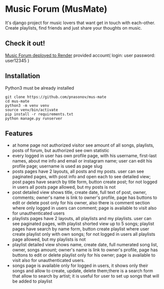 # Music Forum (MusMate)

It's django project for music lovers that want get in touch with each-other. Create playlists, find friends and just share your thoughts on music.


## Check it out!

[Music Forum deployed to Render](https://musmate.onrender.com/)
provided account(
login: user
password: user12345
)
## Installation

Python3 must be already installed

```shell
git clone https://github.com/pnasonov/mus-mate
cd mus-mate
python3 -m venv venv
source venv/bin/activate
pip install -r requirements.txt
python manage.py runserver
```

## Features
* at home page not authorized visitor see amount of all songs, playlists, posts of forum, but authorized see own statistic
* every logged in user has own profile page, with his username, first-last names, about me info and email or instagram name; user can edit his profile page; username is used as page slug
* posts pages have 2 layouts, all posts and my posts. user can see paginated pages, with post info and open each to see detailed view; post pages have search by title form, button create post; for not logged in users all posts page allowed, but my posts is not
* post detailed view shows title, create date, full text of post, owner, comments; owner's name is link to owner's profile, page has buttons to edit or delete post only for his owner, also there is comment section where only logged in users can comment; page is available to visit also for unauthenticated users
* playlists pages have 2 layouts, all playlists and my playlists. user can see paginated pages, with playlist shorted view up to 5 songs; playlist pages have search by name form, button create playlist where user create playlist only with own songs; for not logged in users all playlists page allowed, but my playlists is not
* playlist detailed view shows name, create date, full numerated song list, owner, songs amount; owner's name is link to owner's profile, page has buttons to edit or delete playlist only for his owner; page is available to visit also for unauthenticated users.
* songs page is available only for logged in users, it shows only their songs and allow to create, update, delete them;there is a search form that allow to search by artist; it is useful for user to set up songs that will be added to playlist
